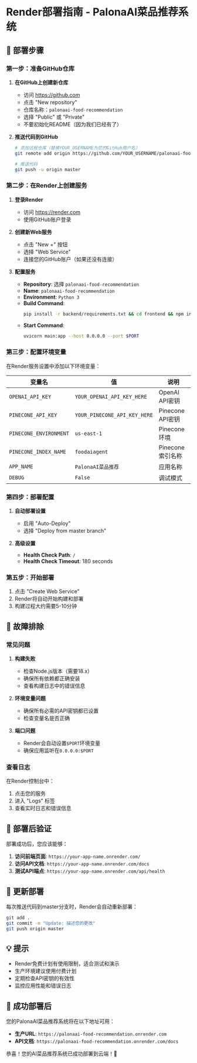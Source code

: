 # Render部署指南 - PalonaAI菜品推荐系统

## 🚀 部署步骤

### 第一步：准备GitHub仓库

1. **在GitHub上创建新仓库**
   - 访问 https://github.com
   - 点击 "New repository"
   - 仓库名称：`palonaai-food-recommendation`
   - 选择 "Public" 或 "Private"
   - 不要初始化README（因为我们已经有了）

2. **推送代码到GitHub**
   ```bash
   # 添加远程仓库（替换YOUR_USERNAME为您的GitHub用户名）
   git remote add origin https://github.com/YOUR_USERNAME/palonaai-food-recommendation.git
   
   # 推送代码
   git push -u origin master
   ```

### 第二步：在Render上创建服务

1. **登录Render**
   - 访问 https://render.com
   - 使用GitHub账户登录

2. **创建新Web服务**
   - 点击 "New +" 按钮
   - 选择 "Web Service"
   - 连接您的GitHub账户（如果还没有连接）

3. **配置服务**
   - **Repository**: 选择 `palonaai-food-recommendation`
   - **Name**: `palonaai-food-recommendation`
   - **Environment**: `Python 3`
   - **Build Command**: 
     ```bash
     pip install -r backend/requirements.txt && cd frontend && npm install && npm run build
     ```
   - **Start Command**: 
     ```bash
     uvicorn main:app --host 0.0.0.0 --port $PORT
     ```

### 第三步：配置环境变量

在Render服务设置中添加以下环境变量：

| 变量名 | 值 | 说明 |
|--------|-----|------|
| `OPENAI_API_KEY` | `YOUR_OPENAI_API_KEY_HERE` | OpenAI API密钥 |
| `PINECONE_API_KEY` | `YOUR_PINECONE_API_KEY_HERE` | Pinecone API密钥 |
| `PINECONE_ENVIRONMENT` | `us-east-1` | Pinecone环境 |
| `PINECONE_INDEX_NAME` | `foodaiagent` | Pinecone索引名称 |
| `APP_NAME` | `PalonaAI菜品推荐` | 应用名称 |
| `DEBUG` | `False` | 调试模式 |

### 第四步：部署配置

1. **自动部署设置**
   - 启用 "Auto-Deploy"
   - 选择 "Deploy from master branch"

2. **高级设置**
   - **Health Check Path**: `/`
   - **Health Check Timeout**: 180 seconds

### 第五步：开始部署

1. 点击 "Create Web Service"
2. Render将自动开始构建和部署
3. 构建过程大约需要5-10分钟

## 🔧 故障排除

### 常见问题

1. **构建失败**
   - 检查Node.js版本（需要18.x）
   - 确保所有依赖都正确安装
   - 查看构建日志中的错误信息

2. **环境变量问题**
   - 确保所有必需的API密钥都已设置
   - 检查变量名是否正确

3. **端口问题**
   - Render会自动设置`$PORT`环境变量
   - 确保应用监听在`0.0.0.0:$PORT`

### 查看日志

在Render控制台中：
1. 点击您的服务
2. 进入 "Logs" 标签
3. 查看实时日志和错误信息

## 📝 部署后验证

部署成功后，您应该能够：

1. **访问前端页面**: `https://your-app-name.onrender.com/`
2. **访问API文档**: `https://your-app-name.onrender.com/docs`
3. **测试API端点**: `https://your-app-name.onrender.com/api/health`

## 🔄 更新部署

每次推送代码到master分支时，Render会自动重新部署：

```bash
git add .
git commit -m "Update: 描述您的更改"
git push origin master
```

## 💡 提示

- Render免费计划有使用限制，适合测试和演示
- 生产环境建议使用付费计划
- 定期检查API密钥的有效性
- 监控应用性能和错误日志

## 🎯 成功部署后

您的PalonaAI菜品推荐系统将在以下地址可用：
- **生产URL**: `https://palonaai-food-recommendation.onrender.com`
- **API文档**: `https://palonaai-food-recommendation.onrender.com/docs`

恭喜！您的AI菜品推荐系统已成功部署到云端！🎉 